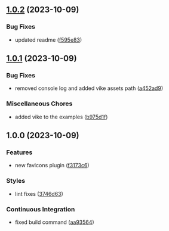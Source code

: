 ## [1.0.2](https://github.com/anolilab/unplugin-favicons/compare/v1.0.1...v1.0.2) (2023-10-09)


### Bug Fixes

* updated readme ([f595e83](https://github.com/anolilab/unplugin-favicons/commit/f595e8372617f78ddaec6f8e31fa79aa1a665688))

## [1.0.1](https://github.com/anolilab/unplugin-favicons/compare/v1.0.0...v1.0.1) (2023-10-09)


### Bug Fixes

* removed console log and added vike assets path ([a452ad9](https://github.com/anolilab/unplugin-favicons/commit/a452ad9429b898ad353c69c159f70e5cb8e0e11c))


### Miscellaneous Chores

* added vike to the examples ([b975d1f](https://github.com/anolilab/unplugin-favicons/commit/b975d1f17e51c54da2ff3fcb57c0a5f8c565babe))

## 1.0.0 (2023-10-09)


### Features

* new favicons plugin ([f3173c6](https://github.com/anolilab/unplugin-favicons/commit/f3173c6847282a4f0fd39b780c992e679e51374a))


### Styles

* lint fixes ([3746d63](https://github.com/anolilab/unplugin-favicons/commit/3746d6388cd2790ff14b264b753a2c0484a644bf))


### Continuous Integration

* fixed build command ([aa93564](https://github.com/anolilab/unplugin-favicons/commit/aa935644b0cc6f3dc8996b4fef7d2d5a41f57ef9))
